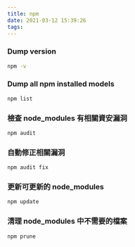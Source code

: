 ```yaml
---
title: npm
date: 2021-03-12 15:39:26
tags:
---
```


### Dump version

``` bash
npm -v
```

### Dump all npm installed models

``` bash
npm list
```

### 檢查 node_modules 有相關資安漏洞
``` bash
npm audit
```

### 自動修正相關漏洞
``` bash
npm audit fix
```

### 更新可更新的 node_modules
``` bash
npm update
```

### 清理 node_modules 中不需要的檔案
``` bash
npm prune
```
